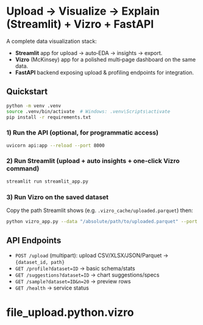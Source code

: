# Upload → Visualize → Explain (Streamlit) + Vizro + FastAPI

A complete data visualization stack:
- **Streamlit** app for upload → auto‑EDA → insights → export.
- **Vizro** (McKinsey) app for a polished multi‑page dashboard on the same data.
- **FastAPI** backend exposing upload & profiling endpoints for integration.

## Quickstart

```bash
python -m venv .venv
source .venv/bin/activate  # Windows: .venv\Scripts\activate
pip install -r requirements.txt
```

### 1) Run the API (optional, for programmatic access)
```bash
uvicorn api:app --reload --port 8000
```

### 2) Run Streamlit (upload + auto insights + one‑click Vizro command)
```bash
streamlit run streamlit_app.py
```

### 3) Run Vizro on the saved dataset
Copy the path Streamlit shows (e.g. `.vizro_cache/uploaded.parquet`) then:
```bash
python vizro_app.py --data "/absolute/path/to/uploaded.parquet" --port 8051
```

## API Endpoints

- `POST /upload` (multipart): upload CSV/XLSX/JSON/Parquet → `{dataset_id, path}`
- `GET /profile?dataset=ID` → basic schema/stats
- `GET /suggestions?dataset=ID` → chart suggestions/specs
- `GET /sample?dataset=ID&n=20` → preview rows
- `GET /health` → service status
# file_upload.python.vizro
